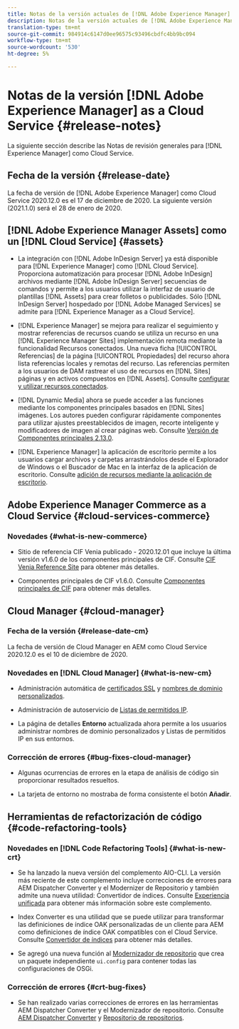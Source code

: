 ```yaml
---
title: Notas de la versión actuales de [!DNL Adobe Experience Manager] como Cloud Service.
description: Notas de la versión actuales de [!DNL Adobe Experience Manager] como Cloud Service.
translation-type: tm+mt
source-git-commit: 984914c6147d0ee96575c93496cbdfc4bb9bc094
workflow-type: tm+mt
source-wordcount: '530'
ht-degree: 5%

---
```



# Notas de la versión [!DNL Adobe Experience Manager] as a Cloud Service {#release-notes}

La siguiente sección describe las Notas de revisión generales para [!DNL Experience Manager] como Cloud Service.

## Fecha de la versión {#release-date}

La fecha de versión de [!DNL Adobe Experience Manager] como Cloud Service 2020.12.0 es el 17 de diciembre de 2020.
La siguiente versión (2021.1.0) será el 28 de enero de 2020.

## [!DNL Adobe Experience Manager Assets] como un  [!DNL Cloud Service] {#assets}

* La integración con [!DNL Adobe InDesign Server] ya está disponible para [!DNL Experience Manager] como [!DNL Cloud Service]. Proporciona automatización para procesar [!DNL Adobe InDesign] archivos mediante [!DNL Adobe InDesign Server] secuencias de comandos y permite a los usuarios utilizar la interfaz de usuario de plantillas [!DNL Assets] para crear folletos o publicidades. Sólo [!DNL InDesign Server] hospedado por [!DNL Adobe Managed Services] se admite para [!DNL Experience Manager as a Cloud Service]. <!-- TBD: Add link to article. -->

* [!DNL Experience Manager] se mejora para realizar el seguimiento y mostrar referencias de recursos cuando se utiliza un recurso en una  [!DNL Experience Manager Sites] implementación remota mediante la funcionalidad Recursos conectados. Una nueva ficha [!UICONTROL Referencias] de la página [!UICONTROL Propiedades] del recurso ahora lista referencias locales y remotas del recurso. Las referencias permiten a los usuarios de DAM rastrear el uso de recursos en [!DNL Sites] páginas y en activos compuestos en [!DNL Assets]. Consulte [configurar y utilizar recursos conectados](/help/assets/use-assets-across-connected-assets-instances.md).

* [!DNL Dynamic Media] ahora se puede acceder a las funciones mediante los componentes principales basados en  [!DNL Sites] imágenes. Los autores pueden configurar rápidamente componentes para utilizar ajustes preestablecidos de imagen, recorte inteligente y modificadores de imagen al crear páginas web. Consulte [Versión de Componentes principales 2.13.0](https://github.com/adobe/aem-core-wcm-components/releases/tag/core.wcm.components.reactor-2.13.0).

* [!DNL Experience Manager] la aplicación de escritorio permite a los usuarios cargar archivos y carpetas arrastrándolos desde el Explorador de Windows o el Buscador de Mac en la interfaz de la aplicación de escritorio. Consulte [adición de recursos mediante la aplicación de escritorio](https://experienceleague.adobe.com/docs/experience-manager-desktop-app/using/using.html#upload-and-add-new-assets-to-aem).

## Adobe Experience Manager Commerce as a Cloud Service {#cloud-services-commerce}

### Novedades {#what-is-new-commerce}

* Sitio de referencia CIF Venia publicado - 2020.12.01 que incluye la última versión v1.6.0 de los componentes principales de CIF. Consulte [CIF Venia Reference Site](https://github.com/adobe/aem-cif-guides-venia/releases/tag/venia-2020.12.01) para obtener más detalles.

* Componentes principales de CIF v1.6.0. Consulte [Componentes principales de CIF](https://github.com/adobe/aem-core-cif-components/releases/tag/core-cif-components-reactor-1.6.0) para obtener más detalles.

## Cloud Manager {#cloud-manager}

### Fecha de la versión {#release-date-cm}

La fecha de versión de Cloud Manager en AEM como Cloud Service 2020.12.0 es el 10 de diciembre de 2020.

### Novedades en [!DNL Cloud Manager] {#what-is-new-cm}

* Administración automática de [certificados SSL](/help/implementing/cloud-manager/managing-ssl-certifications/introduction.md) y [nombres de dominio personalizados](/help/implementing/cloud-manager/custom-domain-names/introduction.md).

* Administración de autoservicio de [Listas de permitidos IP](/help/implementing/cloud-manager/ip-allow-lists/introduction.md).

* La página de detalles **Entorno** actualizada ahora permite a los usuarios administrar nombres de dominio personalizados y Listas de permitidos IP en sus entornos.

### Corrección de errores {#bug-fixes-cloud-manager}

* Algunas ocurrencias de errores en la etapa de análisis de código sin proporcionar resultados resueltos.

* La tarjeta de entorno no mostraba de forma consistente el botón **Añadir**.

## Herramientas de refactorización de código {#code-refactoring-tools}

### Novedades en [!DNL Code Refactoring Tools] {#what-is-new-crt}

* Se ha lanzado la nueva versión del complemento AIO-CLI. La versión más reciente de este complemento incluye correcciones de errores para AEM Dispatcher Converter y el Modernizer de Repositorio y también admite una nueva utilidad: Convertidor de índices. Consulte [Experiencia unificada](https://experienceleague.adobe.com/docs/experience-manager-cloud-service/moving/refactoring-tools/unified-experience.html?lang=en#benefits) para obtener más información sobre este complemento.

* Index Converter es una utilidad que se puede utilizar para transformar las definiciones de índice OAK personalizadas de un cliente para AEM como definiciones de índice OAK compatibles con el Cloud Service. Consulte [Convertidor de índices](https://github.com/adobe/aem-cloud-service-source-migration/tree/master/packages/index-converter) para obtener más detalles.

* Se agregó una nueva función al [Modernizador de repositorio](https://github.com/adobe/aem-cloud-service-source-migration/tree/master/packages/repository-modernizer) que crea un paquete independiente `ui.config` para contener todas las configuraciones de OSGi.

### Corrección de errores {#crt-bug-fixes}

* Se han realizado varias correcciones de errores en las herramientas AEM Dispatcher Converter y el Modernizador de repositorio. Consulte [AEM Dispatcher Converter](https://github.com/adobe/aem-cloud-service-source-migration/tree/master/packages/dispatcher-converter) y [Repositorio de repositorios](https://github.com/adobe/aem-cloud-service-source-migration/tree/master/packages/repository-modernizer).
